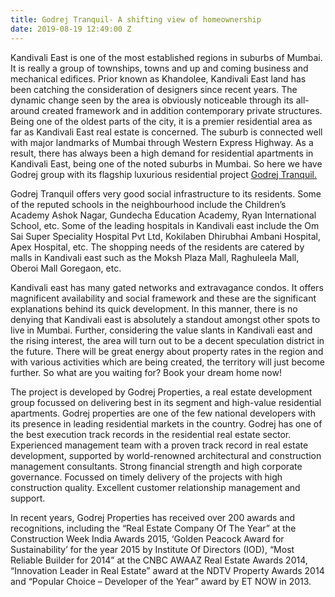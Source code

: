 ```yaml
---
title: Godrej Tranquil- A shifting view of homeownership
date: 2019-08-19 12:49:00 Z
---
```


Kandivali East is one of the most established regions in suburbs of Mumbai. It is really a group of townships, towns and up and coming business and mechanical edifices. Prior known as Khandolee, Kandivali East land has been catching the consideration of designers since recent years. The dynamic change seen by the area is obviously noticeable through its all-around created framework and in addition contemporary private structures. Being one of the oldest parts of the city, it is a premier residential area as far as Kandivali East real estate is concerned. The suburb is connected well with major landmarks of Mumbai through Western Express Highway. As a result, there has always been a high demand for residential apartments in Kandivali East, being one of the noted suburbs in Mumbai. So here we have Godrej group with its flagship luxurious residential project [Godrej Tranquil.](https://homecapital.in/projectDetailsPublic/Godrej-Tranquil-2bhk)

Godrej Tranquil offers very good social infrastructure to its residents. Some of the reputed schools in the neighbourhood include the Children’s Academy Ashok Nagar, Gundecha Education Academy, Ryan International School, etc. Some of the leading hospitals in Kandivali east include the Om Sai Super Speciality Hospital Pvt Ltd, Kokilaben Dhirubhai Ambani Hospital, Apex Hospital, etc. The shopping needs of the residents are catered by malls in Kandivali east such as the Moksh Plaza Mall, Raghuleela Mall, Oberoi Mall Goregaon, etc.

Kandivali east has many gated networks and extravagance condos. It offers magnificent availability and social framework and these are the significant explanations behind its quick development. In this manner, there is no denying that Kandivali east is absolutely a standout amongst other spots to live in Mumbai. Further, considering the value slants in Kandivali east and the rising interest, the area will turn out to be a decent speculation district in the future. There will be great energy about property rates in the region and with various activities which are being created, the territory will just become further. So what are you waiting for? Book your dream home now!

The project is developed by Godrej Properties, a real estate development group focussed on delivering best in its segment and high-value residential apartments. Godrej properties are one of the few national developers with its presence in leading residential markets in the country. Godrej has one of the best execution track records in the residential real estate sector. Experienced management team with a proven track record in real estate development, supported by world-renowned architectural and construction management consultants. Strong financial strength and high corporate governance. Focussed on timely delivery of the projects with high construction quality. Excellent customer relationship management and support.

In recent years, Godrej Properties has received over 200 awards and recognitions, including the “Real Estate Company Of The Year” at the Construction Week India Awards 2015, ‘Golden Peacock Award for Sustainability’ for the year 2015 by Institute Of Directors (IOD), “Most Reliable Builder for 2014” at the CNBC AWAAZ Real Estate Awards 2014, “Innovation Leader in Real Estate” award at the NDTV Property Awards 2014 and “Popular Choice – Developer of the Year” award by ET NOW in 2013.